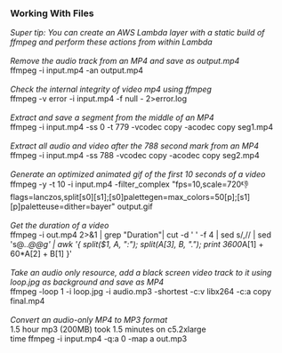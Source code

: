 ### Working With Files

*Super tip: You can create an AWS Lambda layer with a static build of ffmpeg and perform these actions from within Lambda*<br>
<br>
*Remove the audio track from an MP4 and save as output.mp4*<br>
ffmpeg -i input.mp4 -an output.mp4<br>
<br>
*Check the internal integrity of video mp4 using ffmpeg*<br>
ffmpeg -v error -i input.mp4 -f null - 2>error.log<br>
<br>
*Extract and save a segment from the middle of an MP4*<br>
ffmpeg -i input.mp4  -ss 0 -t 779 -vcodec copy -acodec copy seg1.mp4<br>
<br>
*Extract all audio and video after the 788 second mark from an MP4*<br>
ffmpeg -i input.mp4  -ss 788 -vcodec copy -acodec copy seg2.mp4<br>
<br>
*Generate an optimized animated gif of the first 10 seconds of a video*<br>
ffmpeg -y -t 10 -i input.mp4 -filter_complex "fps=10,scale=720:-1:flags=lanczos,split[s0][s1];[s0]palettegen=max_colors=50[p];[s1][p]paletteuse=dither=bayer" output.gif<br>
<br>
*Get the duration of a video*<br>
ffmpeg -i out.mp4 2>&1 | grep "Duration"| cut -d ' ' -f 4 | sed s/,// | sed 's@\..*@@g' | awk '{ split($1, A, ":"); split(A[3], B, "."); print 3600*A[1] + 60*A[2] + B[1] }'<br>
<br>
*Take an audio only resource, add a black screen video track to it using loop.jpg as background and save as MP4*<br>
ffmpeg -loop 1 -i loop.jpg -i audio.mp3 -shortest -c:v libx264 -c:a copy final.mp4<br>
<br>
*Convert an audio-only MP4 to MP3 format*<br>
1.5 hour mp3 (200MB) took 1.5 minutes on c5.2xlarge<br>
time  ffmpeg -i input.mp4 -q:a 0 -map a out.mp3<br>
<br>
